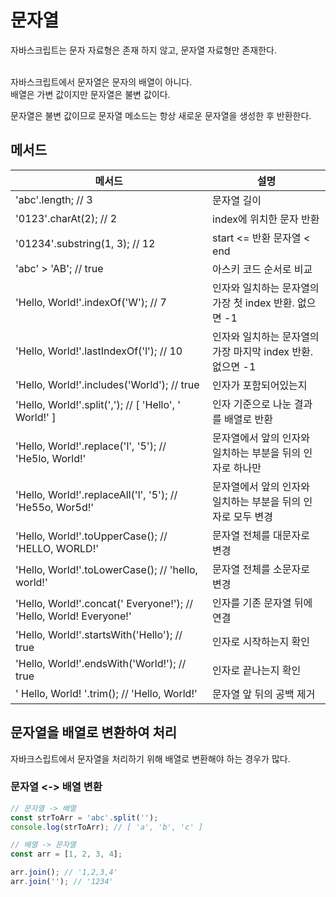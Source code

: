 # 문자열
자바스크립트는 문자 자료형은 존재 하지 않고, 문자열 자료형만 존재한다.

<br>
자바스크립트에서 문자열은 문자의 배열이 아니다.
<br>
배열은 가변 값이지만 문자열은 불변 값이다.
<br>

문자열은 불변 값이므로 문자열 메소드는 항상 새로운 문자열을 생성한 후 반환한다.

## 메서드

| 메서드                                                                | 설명                                    |
|--------------------------------------------------------------------|---------------------------------------|
| 'abc'.length; // 3                                                 | 문자열 길이                                |
| '0123'.charAt(2); // 2                                             | index에 위치한 문자 반환                      |
| '01234'.substring(1, 3); // 12                                     | start <= 반환 문자열 < end                 |
| 'abc' > 'AB'; // true                                              | 아스키 코드 순서로 비교                         |
| 'Hello, World!'.indexOf('W'); // 7                                 | 인자와 일치하는 문자열의 가장 첫 index 반환. 없으면 -1   |
| 'Hello, World!'.lastIndexOf('l'); // 10                            | 인자와 일치하는 문자열의 가장 마지막 index 반환. 없으면 -1 |
| 'Hello, World!'.includes('World'); // true                         | 인자가 포함되어있는지                           |
| 'Hello, World!'.split(','); // [ 'Hello', ' World!' ]              | 인자 기준으로 나눈 결과를 배열로 반환                 |
| 'Hello, World!'.replace('l', '5'); // 'He5lo, World!'              | 문자열에서 앞의 인자와 일치하는 부분을 뒤의 인자로 하나만      |
| 'Hello, World!'.replaceAll('l', '5'); // 'He55o, Wor5d!'           | 문자열에서 앞의 인자와 일치하는 부분을 뒤의 인자로 모두 변경    |
| 'Hello, World!'.toUpperCase(); // 'HELLO, WORLD!'                  | 문자열 전체를 대문자로 변경                       |
| 'Hello, World!'.toLowerCase(); // 'hello, world!'                  | 문자열 전체를 소문자로 변경                       |
| 'Hello, World!'.concat(' Everyone!'); // 'Hello, World! Everyone!' | 인자를 기존 문자열 뒤에 연결                      |
| 'Hello, World!'.startsWith('Hello'); // true                       | 인자로 시작하는지 확인                          |
| 'Hello, World!'.endsWith('World!'); // true                        | 인자로 끝나는지 확인                           |
| ' Hello, World! '.trim(); // 'Hello, World!'                       | 문자열 앞 뒤의 공백 제거                        |

## 문자열을 배열로 변환하여 처리
자바크스립트에서 문자열을 처리하기 위해 배열로 변환해야 하는 경우가 많다.

### 문자열 <-> 배열 변환
```javascript
// 문자열 -> 배열
const strToArr = 'abc'.split('');
console.log(strToArr); // [ 'a', 'b', 'c' ]

// 배열 -> 문자열
const arr = [1, 2, 3, 4];

arr.join(); // '1,2,3,4'
arr.join(''); // '1234'
```